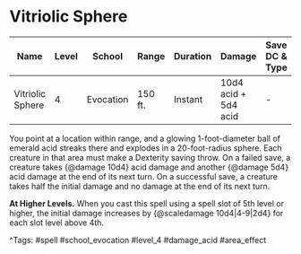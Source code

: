 # Vitriolic Sphere

| Name | Level | School | Range | Duration | Damage | Save DC & Type |
|------|-------|--------|-------|----------|--------|----------------|
| Vitriolic Sphere | 4 | Evocation | 150 ft. | Instant | 10d4 acid + 5d4 acid | - |

You point at a location within range, and a glowing 1-foot-diameter ball of emerald acid streaks there and explodes in a 20-foot-radius sphere. Each creature in that area must make a Dexterity saving throw. On a failed save, a creature takes {@damage 10d4} acid damage and another {@damage 5d4} acid damage at the end of its next turn. On a successful save, a creature takes half the initial damage and no damage at the end of its next turn.

**At Higher Levels.** When you cast this spell using a spell slot of 5th level or higher, the initial damage increases by {@scaledamage 10d4|4-9|2d4} for each slot level above 4th.

^Tags: #spell #school_evocation #level_4 #damage_acid #area_effect